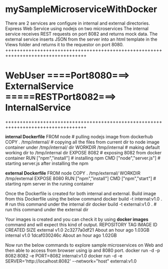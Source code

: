 # mySampleMicroserviceWithDocker

There are 2 services are configure in internal and external directories.
Express Web Service using nodejs on two microservices
The internal service receives REST requests on port 8082 and returns mock data.
The external service inserts JSON from the server into an html template in the Views folder and returns it to the requestor on port 8080.
++++++++++++++++++++++++++++++++++++++++++++++++++++++++++++++++++++++++++++++++++
# WebUser ====Port8080===> ExternalService =====RESTPort8082===> InternalService #
++++++++++++++++++++++++++++++++++++++++++++++++++++++++++++++++++++++++++++++++++

**internal Dockerfile**
FROM node                   # pulling nodejs image from dockerhub
COPY . /tmp/internal/       # copying all the files from current dir to node image container under /tmp/internal/ dir
WORKDIR /tmp/internal       # making default working dir to /tmp/internal dir
EXPOSE 8082                 # exposing 8082 from docker container
RUN ["npm","install"]       # installing npm
CMD ["node","server.js"]    # starting server.js after installing the npm

**external Dockerfile**
FROM node
COPY . /tmp/external/
WORKDIR /tmp/external
EXPOSE 8080
RUN ["npm","install"]
CMD ["npm","start"]         # starting npm server in the runing container

Once the Dockerfile is created for both internal and external. Build image from this Dockerfile using the below command
docker build -t internal:v1.0 .   # run this command under the internal dir
docker build -t external:v1.0 .   # run this command under the external dir

Your images is created and you can check it by using **docker images** command and will expect this kind of output.
REPOSITORY   TAG       IMAGE ID       CREATED             SIZE
external     v1.0      2c3277a0df21   About an hour ago   1.03GB
internal     v1.0      1dcaf030246c   About an hour ago   1.02GB

Now run the below commands to explore sample microservices on Web and then able to access from browser using ip and 8080 port. 
docker run -d -p 8082:8082 -e PORT=8082 internal:v1.0
docker run -d -e SERVER='http://localhost:8082' --network="host" external:v1.0

